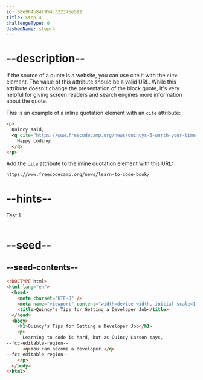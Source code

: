 ```yaml
---
id: 68e964b84f954c322376e592
title: Step 4
challengeType: 0
dashedName: step-4
---
```


# --description--

If the source of a quote is a website, you can use cite it with the `cite` element. The value of this attribute should be a valid URL. While this attribute doesn't change the presentation of the block quote, it's very helpful for giving screen readers and search engines more information about the quote.

This is an example of a inline quotation element with an `cite` attribute:

```html
<p>
  Quincy said, 
  <q cite="https://www.freecodecamp.org/news/quincys-5-worth-your-time-update/">
    Happy coding!
  </q>
</p>
```

Add the `cite` attribute to the inline quotation element with this URL: 

`https://www.freecodecamp.org/news/learn-to-code-book/`

# --hints--

Test 1

```js

```

# --seed--

## --seed-contents--

```html
<!DOCTYPE html>
<html lang="en">
  <head>
    <meta charset="UTF-8" />
    <meta name="viewport" content="width=device-width, initial-scale=1.0" />
    <title>Quincy's Tips for Getting a Developer Job</title>
  </head>
  <body>
    <h1>Quincy's Tips for Getting a Developer Job</h1>
    <p>
      Learning to code is hard, but as Quincy Larson says, 
--fcc-editable-region--
      <q>You can become a developer.</q>
--fcc-editable-region--
    </p>
  </body>
</html>
```

